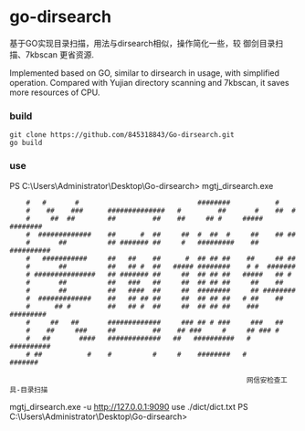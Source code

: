 # go-dirsearch

基于GO实现目录扫描，用法与dirsearch相似，操作简化一些，较 御剑目录扫描、7kbscan 更省资源.

Implemented based on GO, similar to dirsearch in usage, with simplified operation.
Compared with Yujian directory scanning and 7kbscan, it saves more resources of CPU.

### build

```
git clone https://github.com/845318843/Go-dirsearch.git
go build
```

### use
PS C:\Users\Administrator\Desktop\Go-dirsearch> mgtj_dirsearch.exe

        #   #       #                             ########           #
        #    ##    ###      ##############   #         ##       #    ##  #
        #     ##  ##        ##         ##    ##     ## #     ##### ########
        #  #############    ##      #  ##     ##  #  ##  #     ##    ## ##
        #       ##          ## ####### ##     #   #########    ## ##########
        #   ###########     ##   ##    ##      #  ## ## ##    ##     ## ##
        #       ##          ##   ## #  ##   ##### ########    # #  #######
        # ###############   ## ####### ##     ##  ## ## ##   #####   ## #
        #       ##          ##   ###   ##     ##  ## ## ##     ##    ##
        #       ##          ##   ####  ##     ##  ########     ## ########
        #  #############    ##   ## ## ##     ##  ## ## ##   # ##    ##
        #      ## #         ##   ## #  ##     ##  ## ## ##    ### #########
        #     ##   ##       #############     ### ## # ###     ###   ##
        #    ##     ###     ##         ##    ## ###     #     ## ### #
        #   ##       ####   #############   ##   ##########   #   ##########
        # ##           #    #          #     #    ########   #      #######

                                                              网信安检查工具-目录扫描

mgtj_dirsearch.exe -u http://127.0.0.1:9090
use ./dict/dict.txt
PS C:\Users\Administrator\Desktop\Go-dirsearch>